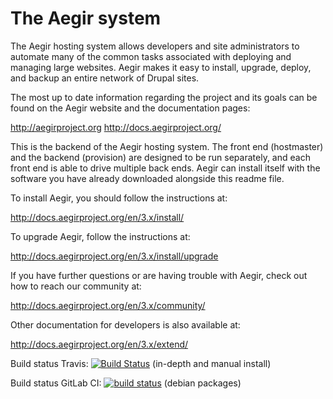 # The Aegir system

The Aegir hosting system allows developers and site administrators to
automate many of the common tasks associated with deploying and
managing large websites. Aegir makes it easy to install, upgrade,
deploy, and backup an entire network of Drupal sites.

The most up to date information regarding the project and its goals
can be found on the Aegir website and the documentation pages:

   http://aegirproject.org
   http://docs.aegirproject.org/

This is the backend of the Aegir hosting system. The front end
(hostmaster) and the backend (provision) are designed to be run
separately, and each front end is able to drive multiple back
ends. Aegir can install itself with the software you have already
downloaded alongside this readme file.

To install Aegir, you should follow the instructions at:

   http://docs.aegirproject.org/en/3.x/install/

To upgrade Aegir, follow the instructions at:

   http://docs.aegirproject.org/en/3.x/install/upgrade

If you have further questions or are having trouble with Aegir,
check out how to reach our community at:

   http://docs.aegirproject.org/en/3.x/community/

Other documentation for developers is also available at:

   http://docs.aegirproject.org/en/3.x/extend/

Build status Travis: [![Build Status](https://travis-ci.org/aegir-project/provision.svg?branch=7.x-3.x)](https://travis-ci.org/aegir-project/provision) (in-depth and manual install)

Build status GitLab CI: [![build status](https://gitlab.com/aegir/provision/badges/7.x-3.x/build.svg)](https://gitlab.com/aegir/provision/commits/7.x-3.x) (debian packages)
